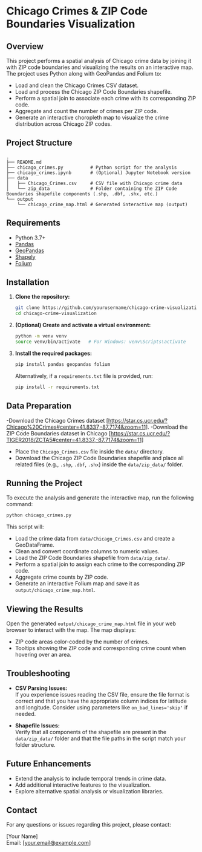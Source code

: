 # Chicago Crimes & ZIP Code Boundaries Visualization

## Overview

This project performs a spatial analysis of Chicago crime data by joining it with ZIP code boundaries and visualizing the results on an interactive map. The project uses Python along with GeoPandas and Folium to:
- Load and clean the Chicago Crimes CSV dataset.
- Load and process the Chicago ZIP Code Boundaries shapefile.
- Perform a spatial join to associate each crime with its corresponding ZIP code.
- Aggregate and count the number of crimes per ZIP code.
- Generate an interactive choropleth map to visualize the crime distribution across Chicago ZIP codes.

## Project Structure

```
.
├── README.md
├── chicago_crimes.py          # Python script for the analysis
├── chicago_crimes.ipynb       # (Optional) Jupyter Notebook version
├── data
│   ├── Chicago_Crimes.csv     # CSV file with Chicago crime data
│   └── zip_data               # Folder containing the ZIP Code Boundaries shapefile components (.shp, .dbf, .shx, etc.)
└── output
    └── chicago_crime_map.html # Generated interactive map (output)
```

## Requirements

- Python 3.7+
- [Pandas](https://pandas.pydata.org/)
- [GeoPandas](https://geopandas.org/)
- [Shapely](https://shapely.readthedocs.io/)
- [Folium](https://python-visualization.github.io/folium/)

## Installation

1. **Clone the repository:**

   ```bash
   git clone https://github.com/yourusername/chicago-crime-visualization.git
   cd chicago-crime-visualization
   ```

2. **(Optional) Create and activate a virtual environment:**

   ```bash
   python -m venv venv
   source venv/bin/activate   # For Windows: venv\Scripts\activate
   ```

3. **Install the required packages:**

   ```bash
   pip install pandas geopandas folium
   ```

   Alternatively, if a `requirements.txt` file is provided, run:

   ```bash
   pip install -r requirements.txt
   ```

## Data Preparation
-Download the Chicago Crimes dataset [https://star.cs.ucr.edu/?Chicago%20Crimes#center=41.8337,-87.7174&zoom=11].
-Download the ZIP Code Boundaries dataset in Chicago [https://star.cs.ucr.edu/?TIGER2018/ZCTA5#center=41.8337,-87.7174&zoom=11]
- Place the `Chicago_Crimes.csv` file inside the `data/` directory. 
- Download the Chicago ZIP Code Boundaries shapefile and place all related files (e.g., `.shp`, `.dbf`, `.shx`) inside the `data/zip_data/` folder.

## Running the Project

To execute the analysis and generate the interactive map, run the following command:

```bash
python chicago_crimes.py
```

This script will:
- Load the crime data from `data/Chicago_Crimes.csv` and create a GeoDataFrame.
- Clean and convert coordinate columns to numeric values.
- Load the ZIP Code Boundaries shapefile from `data/zip_data/`.
- Perform a spatial join to assign each crime to the corresponding ZIP code.
- Aggregate crime counts by ZIP code.
- Generate an interactive Folium map and save it as `output/chicago_crime_map.html`.

## Viewing the Results

Open the generated `output/chicago_crime_map.html` file in your web browser to interact with the map. The map displays:
- ZIP code areas color-coded by the number of crimes.
- Tooltips showing the ZIP code and corresponding crime count when hovering over an area.

## Troubleshooting

- **CSV Parsing Issues:**  
  If you experience issues reading the CSV file, ensure the file format is correct and that you have the appropriate column indices for latitude and longitude. Consider using parameters like `on_bad_lines='skip'` if needed.

- **Shapefile Issues:**  
  Verify that all components of the shapefile are present in the `data/zip_data/` folder and that the file paths in the script match your folder structure.

## Future Enhancements

- Extend the analysis to include temporal trends in crime data.
- Add additional interactive features to the visualization.
- Explore alternative spatial analysis or visualization libraries.

## Contact

For any questions or issues regarding this project, please contact:

[Your Name]  
Email: [your.email@example.com]
